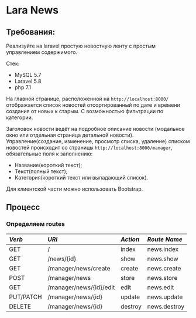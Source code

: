 # Lara News

## Требования:
Реализуйте на laravel простую новостную ленту с простым управлением содержимого.

Стек:
- MySQL 5.7
- Laravel 5.8
- php 7.1

На главной странице, расположенной на `http://localhost:8000/` отображается список новостей отсортированный по дате и времени создания от новых к старым. С возможностью фильтрации по категории.

Заголовок новости ведёт на подробное описание новости (модальное окно или отдельная страница детальной новости). Управление(создание, изменение, просмотр списка, удаление) списком новостей происходит со страницы `http://localhost:8000/manager`, обязательные поля к заполнению:
- Название(короткий текст);
- Текст(полный текст);
- Категория(короткий текст или выпадающий список).

Для клиентской части можно использовать Bootstrap.

## Процесс

### Определяем routes

| *Verb* | *URI* | *Action* | *Route Name* |
|:-------- |:-------- |:-------- |:-------- |
| GET | / | index | news.index |
| GET | /news/{id} | show | news.show |
| GET | /manager/news/create | create | news.create |
| POST | /manager/news | store | news.store |
| GET | /manager/news/{id}/edit | edit | news.edit |
| PUT/PATCH | /manager/news/{id} | update | news.update |
| DELETE | /manager/news/{id} | destroy | news.destroy |

